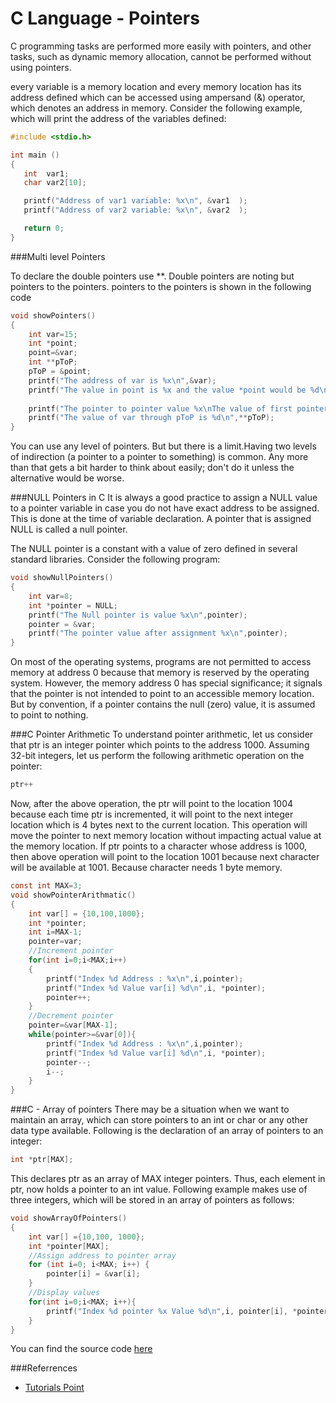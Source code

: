 C Language - Pointers
=====================

C programming tasks are performed more easily with pointers, and other tasks, such as dynamic memory allocation, cannot be performed without using pointers.

every variable is a memory location and every memory location has its address defined which can be accessed using ampersand (&) operator, which denotes an address in memory. Consider the following example, which will print the address of the variables defined:
	
```c
#include <stdio.h>

int main ()
{
   int  var1;
   char var2[10];

   printf("Address of var1 variable: %x\n", &var1  );
   printf("Address of var2 variable: %x\n", &var2  );

   return 0;
}
```

###Multi level Pointers

To declare the double pointers use **. Double pointers are noting but pointers to the pointers. pointers to the pointers is shown in the following code

```c
void showPointers()
{
    int var=15;
    int *point;
    point=&var;
    int **pToP;
    pToP = &point;
    printf("The address of var is %x\n",&var);
    printf("The value in point is %x and the value *point would be %d\n",point, *point);
    
    printf("The pointer to pointer value %x\nThe value of first pointer %x\n",pToP, *pToP);
    printf("The value of var through pToP is %d\n",**pToP);
}
```

You can use any level of pointers. But but there is a limit.Having two levels of indirection (a pointer to a pointer to something) is common. Any more than that gets a bit harder to think about easily; don't do it unless the alternative would be worse.

###NULL Pointers in C
It is always a good practice to assign a NULL value to a pointer variable in case you do not have exact address to be assigned. This is done at the time of variable declaration. A pointer that is assigned NULL is called a null pointer.

The NULL pointer is a constant with a value of zero defined in several standard libraries. Consider the following program:

```c
void showNullPointers()
{
    int var=8;
    int *pointer = NULL;
    printf("The Null pointer is value %x\n",pointer);
    pointer = &var;
    printf("The pointer value after assignment %x\n",pointer);
}
```

On most of the operating systems, programs are not permitted to access memory at address 0 because that memory is reserved by the operating system. However, the memory address 0 has special significance; it signals that the pointer is not intended to point to an accessible memory location. But by convention, if a pointer contains the null (zero) value, it is assumed to point to nothing.

###C Pointer Arithmetic
To understand pointer arithmetic, let us consider that ptr is an integer pointer which points to the address 1000. Assuming 32-bit integers, let us perform the following arithmetic operation on the pointer:
```c
ptr++
```
Now, after the above operation, the ptr will point to the location 1004 because each time ptr is incremented, it will point to the next integer location which is 4 bytes next to the current location. This operation will move the pointer to next memory location without impacting actual value at the memory location. If ptr points to a character whose address is 1000, then above operation will point to the location 1001 because next character will be available at 1001. Because character needs 1 byte memory. 

```c
const int MAX=3;
void showPointerArithmatic()
{
    int var[] = {10,100,1000};
    int *pointer;
    int i=MAX-1;
    pointer=var;
    //Increment pointer
    for(int i=0;i<MAX;i++)
    {
        printf("Index %d Address : %x\n",i,pointer);
        printf("Index %d Value var[i] %d\n",i, *pointer);
        pointer++;
    }
    //Decrement pointer
    pointer=&var[MAX-1];
    while(pointer>=&var[0]){
        printf("Index %d Address : %x\n",i,pointer);
        printf("Index %d Value var[i] %d\n",i, *pointer);
        pointer--;
        i--;
    }
}
```
###C - Array of pointers
There may be a situation when we want to maintain an array, which can store pointers to an int or char or any other data type available. Following is the declaration of an array of pointers to an integer:
```c
int *ptr[MAX];
```

This declares ptr as an array of MAX integer pointers. Thus, each element in ptr, now holds a pointer to an int value. Following example makes use of three integers, which will be stored in an array of pointers as follows:

```c
void showArrayOfPointers()
{
    int var[] ={10,100, 1000};
    int *pointer[MAX];
    //Assign address to pointer array
    for (int i=0; i<MAX; i++) {
        pointer[i] = &var[i];
    }
    //Display values
    for(int i=0;i<MAX; i++){
        printf("Index %d pointer %x Value %d\n",i, pointer[i], *pointer[i]);
    }
}
```
You can find the source code [here](https://github.com/dineshappavoo/ctgi/blob/master/src/com/ctgi/google/languages/c/code/pointers.c)
  
###Referrences

* [Tutorials Point](http://www.tutorialspoint.com/cprogramming/c_pointers.htm)

